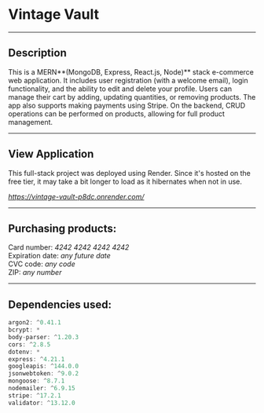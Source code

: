 # Vintage Vault
---
## Description

This is a MERN**(MongoDB, Express, React.js, Node)** stack e-commerce web application. It includes user registration (with a welcome email), login functionality, and the ability to edit and delete your profile. Users can manage their cart by adding, updating quantities, or removing products. The app also supports making payments using Stripe. On the backend, CRUD operations can be performed on products, allowing for full product management.

---
## View Application

This full-stack project was deployed using Render. Since it's hosted on the free tier, it may take a bit longer to load as it hibernates when not in use. <br>

*https://vintage-vault-p8dc.onrender.com/*

---
## Purchasing products:

Card number: *4242 4242 4242 4242* <br>
Expiration date: *any future date* <br>
CVC code: *any code* <br>
ZIP: *any number*


---
## Dependencies used:

```javascript
argon2: ^0.41.1 
bcrypt: * 
body-parser: ^1.20.3 
cors: ^2.8.5 
dotenv: * 
express: ^4.21.1 
googleapis: ^144.0.0 
jsonwebtoken: ^9.0.2 
mongoose: ^8.7.1 
nodemailer: ^6.9.15 
stripe: ^17.2.1 
validator: ^13.12.0 